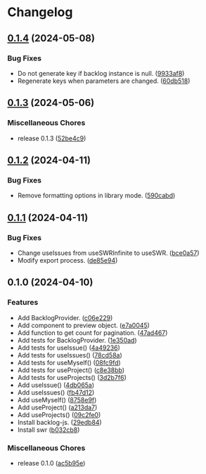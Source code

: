 # Changelog

## [0.1.4](https://github.com/ryohidaka/use-backlog/compare/v0.1.3...v0.1.4) (2024-05-08)


### Bug Fixes

* Do not generate key if backlog instance is null. ([9933af8](https://github.com/ryohidaka/use-backlog/commit/9933af8e2977f2f4074c839e899cbd84b5791846))
* Regenerate keys when parameters are changed. ([60db518](https://github.com/ryohidaka/use-backlog/commit/60db518864224362428d60fa3ed35d03d8fd2838))

## [0.1.3](https://github.com/ryohidaka/use-backlog/compare/v0.1.2...v0.1.3) (2024-05-06)


### Miscellaneous Chores

* release 0.1.3 ([52be4c9](https://github.com/ryohidaka/use-backlog/commit/52be4c94f1d2b74b651fad766a3431365ebc2041))

## [0.1.2](https://github.com/ryohidaka/use-backlog/compare/v0.1.1...v0.1.2) (2024-04-11)


### Bug Fixes

* Remove formatting options in library mode. ([590cabd](https://github.com/ryohidaka/use-backlog/commit/590cabd18e96211cdf6a0c62c1965813311cfb75))

## [0.1.1](https://github.com/ryohidaka/use-backlog/compare/v0.1.0...v0.1.1) (2024-04-11)


### Bug Fixes

* Change useIssues from useSWRInfinite to useSWR. ([bce0a57](https://github.com/ryohidaka/use-backlog/commit/bce0a57c00878e8b7b46729b3c3765ed296f0d5b))
* Modify export process. ([de85e94](https://github.com/ryohidaka/use-backlog/commit/de85e940fd3ba81ca052a12150b3bfaf2e8f768a))

## 0.1.0 (2024-04-10)


### Features

* Add BacklogProvider. ([c06e229](https://github.com/ryohidaka/use-backlog/commit/c06e229d7351d3140156dd88d3bbc34f204cbddd))
* Add component to preview object. ([e7a0045](https://github.com/ryohidaka/use-backlog/commit/e7a00453c5a82ed7c2512e0b56cae27842096908))
* Add function to get count for pagination. ([47ad467](https://github.com/ryohidaka/use-backlog/commit/47ad46742266692f2fea421321adb61ee281b9a3))
* Add tests for BacklogProvider. ([1e350ad](https://github.com/ryohidaka/use-backlog/commit/1e350ad975a438118fff4d29721d91e64bac103a))
* Add tests for useIssue() ([4a49236](https://github.com/ryohidaka/use-backlog/commit/4a49236b58e60d534d3a3431adecd73a60e8ec46))
* Add tests for useIssues() ([78cd58a](https://github.com/ryohidaka/use-backlog/commit/78cd58a882441e49889f570e81a8c71d17817289))
* Add tests for useMyself() ([08fc9fd](https://github.com/ryohidaka/use-backlog/commit/08fc9fd50de632a1247002d02cb93ec5f70929b5))
* Add tests for useProject() ([c8e38bb](https://github.com/ryohidaka/use-backlog/commit/c8e38bb1a6fde6e486feecae482301cc5e506b9d))
* Add tests for useProjects() ([3d2b7f6](https://github.com/ryohidaka/use-backlog/commit/3d2b7f68723a2bb3418b6aa6f8a49815cfe8d157))
* Add useIssue() ([4db065a](https://github.com/ryohidaka/use-backlog/commit/4db065abf05dd3f41b779b44f9f8b4ebfd231b92))
* Add useIssues() ([fb47d12](https://github.com/ryohidaka/use-backlog/commit/fb47d125ead304bbf82bb3cf40757dae78a0e95d))
* Add useMyself() ([8758e9f](https://github.com/ryohidaka/use-backlog/commit/8758e9f0984b330fc6a53a539ee0b6efbaf141fa))
* Add useProject() ([a213da7](https://github.com/ryohidaka/use-backlog/commit/a213da7c781e95d5e1a8be56e2e47344860b5086))
* Add useProjects() ([09c2fe0](https://github.com/ryohidaka/use-backlog/commit/09c2fe05319df0c513c9c9ec5a96c9e9b18b4955))
* Install backlog-js. ([29edb84](https://github.com/ryohidaka/use-backlog/commit/29edb84a8c0ab30d3701b1cee71ee57198c2fb85))
* Install swr ([b032cb8](https://github.com/ryohidaka/use-backlog/commit/b032cb8bed69e705d26e0aeb1eda7c862908a649))


### Miscellaneous Chores

* release 0.1.0 ([ac5b95e](https://github.com/ryohidaka/use-backlog/commit/ac5b95e7647cd3023050af979b6bf63f95201cdb))
